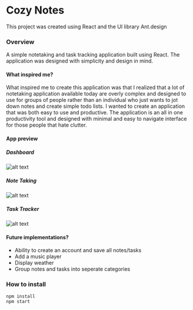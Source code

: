 # Cozy Notes

This project was created using React and the UI library Ant.design

### Overview

A simple notetaking and task tracking application built using React. The application was designed with simplicity and design in mind. 

#### What inspired me?
What inspired me to create this application was that I realized that a lot of notetaking application available today are overly complex and designed to use for groups of people rather than an individual who just wants to jot down notes and create simple todo lists.
I wanted to create an application that was both easy to use and productive. The application is an all in one productivity tool and designed with minimal and easy to navigate interface for those people that hate clutter.

#### App preview
##### Dashboard
![alt text](https://i.ibb.co/xfSXXLT/cozynotes.jpg "Cozy Notes Dashboard")
##### Note Taking
![alt text](https://i.ibb.co/D43XVhW/cozynotesapp.jpg "Cozy Notes Notetaking")
##### Task Tracker
![alt text](https://i.ibb.co/RBJLskb/cozynotestask.jpg "Cozy Notes Todo")

#### Future implementations?
- Ability to create an account and save all notes/tasks
- Add a music player
- Display weather
- Group notes and tasks into seperate categories

### How to install
```
npm install
npm start
```

